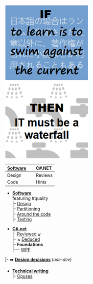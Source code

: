 [![If to learn is to swim against the current then IT must be a waterfall.](readme+/pencraft/readme+/_rsc/_img/ITLearnWaterfall_vert.png)](readme+/pencraft/readme+/opuses/IT-memes.md)

| [Software](readme+/dev/design/) | &nbsp;| C#.NET |
| :---         |     :---:      |          :--- |
| Design  |    | Reviews    |
| Code   |  | Hints      |

- [__Software__](readme+/dev/)\
featuring #quality\
|- [Design](readme+/dev/design/)\
|- [Partitioning](readme+/dev/design/readme+/software-parts)\
|- [Around the code](readme+/dev/code/)\
|- [Testing](readme+/dev/testing/)

- [__C#.net__](readme+/.net)\
|- [Reviewed](readme+/.net/readme+/audit) :arrow_lower_left:\
|- :arrow_lower_right: [Deduced](readme+/.net/readme+/deduced)\
|- **Foundations**\
|--- [WPF](readme+/.net/wpf/)

|- ➡️ [**Design decisions**](https://github.com/Kyriosity/use-dev/blob/main/readme+/decisions) (_use-dev_)

- [__Technical writing__](readme+/pencraft)\
|- [Opuses](readme+/pencraft/readme+/opuses/)


